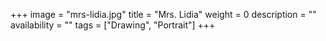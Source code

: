 +++
image = "mrs-lidia.jpg"
title = "Mrs. Lidia"
weight = 0
description = ""
availability = ""
tags = ["Drawing", "Portrait"]
+++
